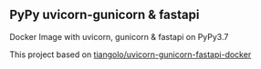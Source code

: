 ## PyPy uvicorn-gunicorn & fastapi
Docker Image with uvicorn, gunicorn & fastapi on PyPy3.7

This project based on [tiangolo/uvicorn-gunicorn-fastapi-docker](https://github.com/tiangolo/uvicorn-gunicorn-fastapi-docker)
